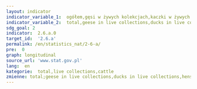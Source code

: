 ```yaml
---
layout: indicator
indicator_variable_1:  ogółem,gęsi w żywych kolekcjach,kaczki w żywych kolekcjach,kury w żywych kolekcjach,bydło od którego pobrano materiał genetyczny do banku genów,materiał genetyczny bydła w banku genów
indicator_variable_2:  total,geese in live collections,ducks in live collections,hens in live collections,cattle whose genetic material is stored in gene bank,genetic material from cattle in gene bank
sdg_goal: 2
indicator:  2.6.a.0
target_id:  '2.6.a'
permalink: /en/statistics_nat/2-6-a/
pre:  0
graph: longitudinal
source_url: 'www.stat.gov.pl'
lang:  en
kategorie:  total,live collections,cattle
zmienne: total;geese in live collections,ducks in live collections,hens in live collections;cattle whose genetic material is stored in gene bank,genetic material from cattle in gene bank
---
```


